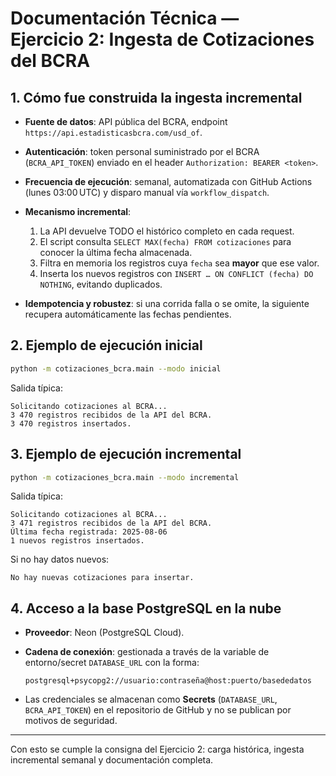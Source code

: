 # Documentación Técnica — Ejercicio 2: Ingesta de Cotizaciones del BCRA

## 1. Cómo fue construida la ingesta incremental

* **Fuente de datos**: API pública del BCRA, endpoint `https://api.estadisticasbcra.com/usd_of`.
* **Autenticación**: token personal suministrado por el BCRA (`BCRA_API_TOKEN`) enviado en el header `Authorization: BEARER <token>`.
* **Frecuencia de ejecución**: semanal, automatizada con GitHub Actions (lunes 03:00 UTC) y disparo manual vía `workflow_dispatch`.
* **Mecanismo incremental**:

  1. La API devuelve TODO el histórico completo en cada request.
  2. El script consulta `SELECT MAX(fecha) FROM cotizaciones` para conocer la última fecha almacenada.
  3. Filtra en memoria los registros cuya `fecha` sea **mayor** que ese valor.
  4. Inserta los nuevos registros con `INSERT … ON CONFLICT (fecha) DO NOTHING`, evitando duplicados.
* **Idempotencia y robustez**: si una corrida falla o se omite, la siguiente recupera automáticamente las fechas pendientes.

## 2. Ejemplo de ejecución inicial

```bash
python -m cotizaciones_bcra.main --modo inicial
```

Salida típica:

```
Solicitando cotizaciones al BCRA...
3 470 registros recibidos de la API del BCRA.
3 470 registros insertados.
```

## 3. Ejemplo de ejecución incremental

```bash
python -m cotizaciones_bcra.main --modo incremental
```

Salida típica:

```
Solicitando cotizaciones al BCRA...
3 471 registros recibidos de la API del BCRA.
Última fecha registrada: 2025‑08‑06
1 nuevos registros insertados.
```

Si no hay datos nuevos:

```
No hay nuevas cotizaciones para insertar.
```

## 4. Acceso a la base PostgreSQL en la nube

* **Proveedor**: Neon (PostgreSQL Cloud).
* **Cadena de conexión**: gestionada a través de la variable de entorno/secret `DATABASE_URL` con la forma:

  ```
  postgresql+psycopg2://usuario:contraseña@host:puerto/basededatos
  ```
* Las credenciales se almacenan como **Secrets** (`DATABASE_URL`, `BCRA_API_TOKEN`) en el repositorio de GitHub y no se publican por motivos de seguridad.

---

Con esto se cumple la consigna del Ejercicio 2: carga histórica, ingesta incremental semanal y documentación completa.